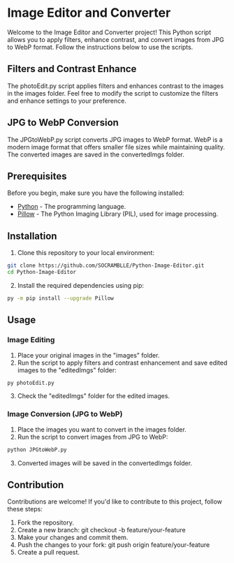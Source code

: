 # Image Editor and Converter

Welcome to the Image Editor and Converter project! This Python script allows you to apply filters, enhance contrast, and convert images from JPG to WebP format. Follow the instructions below to use the scripts.

## Filters and Contrast Enhance
The photoEdit.py script applies filters and enhances contrast to the images in the images folder. Feel free to modify the script to customize the filters and enhance settings to your preference.

## JPG to WebP Conversion
The JPGtoWebP.py script converts JPG images to WebP format. WebP is a modern image format that offers smaller file sizes while maintaining quality. The converted images are saved in the convertedImgs folder.


## Prerequisites

Before you begin, make sure you have the following installed:

- [Python](https://www.python.org/downloads/) - The programming language.
- [Pillow](https://pillow.readthedocs.io/en/stable/installation.html) - The Python Imaging Library (PIL), used for image processing.

## Installation

1. Clone this repository to your local environment:
```bash
git clone https://github.com/SOCRAMBLLE/Python-Image-Editor.git
cd Python-Image-Editor
```

2. Install the required dependencies using pip:
```bash
py -m pip install --upgrade Pillow
```

## Usage

### Image Editing

1. Place your original images in the "images" folder.
2. Run the script to apply filters and contrast enhancement and save edited images to the "editedImgs" folder:
```bash
py photoEdit.py
```
3. Check the "editedImgs" folder for the edited images.

### Image Conversion (JPG to WebP)

1. Place the images you want to convert in the images folder.
2. Run the script to convert images from JPG to WebP:
```bash	
python JPGtoWebP.py
```
3. Converted images will be saved in the convertedImgs folder.



## Contribution
Contributions are welcome! If you'd like to contribute to this project, follow these steps:

1. Fork the repository.
2. Create a new branch: git checkout -b feature/your-feature
3. Make your changes and commit them.
4. Push the changes to your fork: git push origin feature/your-feature
5.  Create a pull request.
